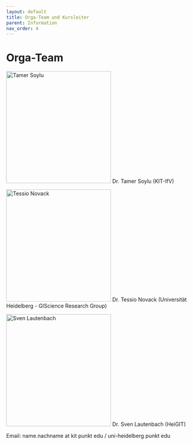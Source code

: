 ```yaml
---
layout: default
title: Orga-Team und Kursleiter
parent: Information
nav_order: 4
---
```


# Orga-Team
<p>
<img src="https://raw.githubusercontent.com/heikalab/urbandatascience/main/images/soylu.jpg" alt="Tamer Soylu" style="align:left;  width:280px;height:300px;">
Dr. Tamer Soylu (KIT-IfV)

<p>
<img src="https://raw.githubusercontent.com/heikalab/urbandatascience/main/images/novack.png" alt="Tessio Novack" style="align:left; width:280px;height:300px;">
Dr. Tessio Novack (Universität Heidelberg - GIScience Research Group)

<p>
<img src="https://raw.githubusercontent.com/heikalab/urbandatascience/main/images/lautenbach.jpg" alt="Sven Lautenbach" style="align:left; width:280px;height:300px;">
Dr. Sven Lautenbach (HeiGIT)
</p> 

<p>Email: name.nachname at kit punkt edu / uni-heidelberg punkt edu </p>
